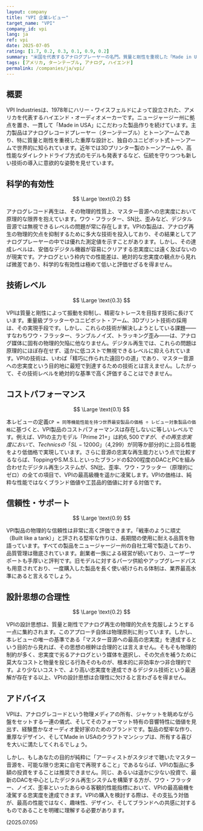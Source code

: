 ```yaml
---
layout: company
title: "VPI 企業レビュー"
target_name: "VPI"
company_id: vpi
lang: ja
ref: vpi
date: 2025-07-05
rating: [1.7, 0.2, 0.3, 0.1, 0.9, 0.2]
summary: "米国を代表するアナログプレーヤーの名門。質量と剛性を重視した「Made in USA」の堅牢な製品群で知られます。しかし、本レビューの唯一の基準である「マスター音源への忠実度」という科学的視点から見ると、その技術と設計思想は根本的に非効率であり、最新デジタル技術の絶対性能とコストパフォーマンスには全く及びません。趣味性と工芸品的価値に特化した製品と言えます。"
tags: [アメリカ, ターンテーブル, アナログ, ハイエンド]
permalink: /companies/ja/vpi/
---
```


## 概要

VPI Industriesは、1978年にハリー・ワイスフェルドによって設立された、アメリカを代表するハイエンド・オーディオメーカーです。ニュージャージー州に拠点を置き、一貫して「Made in USA」にこだわった製品作りを続けています。主力製品はアナログレコードプレーヤー（ターンテーブル）とトーンアームであり、特に質量と剛性を重視した重厚な設計と、独自のユニピボット式トーンアームで世界的に知られています。近年では3Dプリンター製のトーンアームや、高性能なダイレクトドライブ方式のモデルも発表するなど、伝統を守りつつも新しい技術の導入に意欲的な姿勢を見せています。

## 科学的有効性

$$ \Large \text{0.2} $$

アナログレコード再生は、その物理的性質上、マスター音源への忠実度において原理的な限界を抱えています。ワウ・フラッター、SN比、歪みなど、デジタル音源では無視できるレベルの問題が常に存在します。VPIの製品は、アナログ再生の物理的欠点を抑制するために多大な技術を投入しており、その結果としてアナログプレーヤーの中では優れた測定値を示すことがあります。しかし、その達成レベルは、安価なデジタル機器が容易にクリアする忠実度には遠く及ばないのが現実です。アナログという枠内での性能差は、絶対的な忠実度の観点から見れば微差であり、科学的な有効性は極めて低いと評価せざるを得ません。

## 技術レベル

$$ \Large \text{0.3} $$

VPIは質量と剛性によって振動を抑制し、精密なトレースを目指す技術に長けています。重量級プラッターやユニピボット・アーム、3Dプリント技術の採用は、その実現手段です。しかし、これらの技術が解決しようとしている課題――すなわちワウ・フラッター、ランブルノイズ、トラッキング歪み――は、アナログ媒体に固有の物理的欠陥に他なりません。デジタル再生では、これらの問題は原理的にほぼ存在せず、遥かに低コストで無視できるレベルに抑えられています。VPIの技術は、いわば「精巧に作られた遠回りの道」であり、マスター音源への忠実度という目的地に最短で到達するための技術とは言えません。したがって、その技術レベルを絶対的な基準で高く評価することはできません。

## コストパフォーマンス

$$ \Large \text{0.1} $$

本レビューの定義`CP = 同等機能性能を持つ世界最安製品の価格 ÷ レビュー対象製品の価格`に基づくと、VPI製品のコストパフォーマンスは存在しないに等しいレベルです。例えば、VPIの主力モデル「Prime 21+」は約$6,500ですが、その再生忠実度において、Technicsの「SL-1200G」（$4,299）が同等か部分的に上回る性能をより低価格で実現しています。さらに音源の忠実な再生能力という点で比較するならば、ToppingやS.M.S.L.といったブランドの$200程度のDACとPCを組み合わせたデジタル再生システムが、SN比、歪率、ワウ・フラッター（原理的にゼロ）の全ての項目で、VPIの最高級機を遥かに凌駕します。VPIの価格は、純粋な性能ではなくブランド価値や工芸品的価値に対する対価です。

## 信頼性・サポート

$$ \Large \text{0.9} $$

VPI製品の物理的な信頼性は非常に高く評価できます。「戦車のように頑丈（Built like a tank）」と評される堅牢な作りは、長期間の使用に耐える品質を物語っています。すべての製品をニュージャージー州の自社工場で製造しており、品質管理は徹底されています。創業者一族による経営が続いており、ユーザーサポートも手厚いと評判です。旧モデルに対するパーツ供給やアップグレードパスも用意されており、一度購入した製品を長く使い続けられる体制は、業界最高水準にあると言えるでしょう。

## 設計思想の合理性

$$ \Large \text{0.2} $$

VPIの設計思想は、質量と剛性でアナログ再生の物理的欠点を克服しようとする一点に集約されます。このアプローチ自体は物理原則に則っています。しかし、本レビューの唯一の基準である「マスター音源への最高の忠実度」を達成するという目的から見れば、その思想の根幹は合理的とは言えません。そもそも物理的制約が多く、忠実度で劣るアナログという媒体を選択し、その欠点を補うために莫大なコストと物量を投じる行為そのものが、根本的に非効率かつ非合理的です。より少ないコストで、より高い忠実度を達成できるデジタル技術という最適解が存在する以上、VPIの設計思想は合理性に欠けると言わざるを得ません。

## アドバイス

VPIは、アナログレコードという物理メディアの所有、ジャケットを眺めながら盤をセットする一連の儀式、そしてそのフォーマット特有の音響特性に価値を見出す、経験豊かなオーディオ愛好家のためのブランドです。製品の堅牢な作り、重厚なデザイン、そしてMade in USAのクラフトマンシップは、所有する喜びを大いに満たしてくれるでしょう。

しかし、もしあなたの目的が純粋に「アーティストがスタジオで聴いたマスター音源を、可能な限り忠実に自宅で再現すること」であるならば、VPIの製品に多額の投資をすることは推奨できません。同じ、あるいは遥かに少ない投資で、最新のDACを中心としたデジタル再生システムを構築する方が、ワウ・フラッター、ノイズ、歪率といったあらゆる客観的性能指標において、VPIの最高級機を凌駕する忠実度を達成できます。VPIの購入を検討する際は、その支払う対価が、最高の性能ではなく、趣味性、デザイン、そしてブランドへの共感に対するものであることを明確に理解する必要があります。

(2025.07.05)
